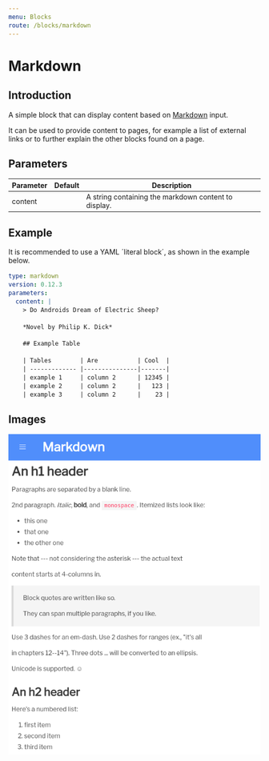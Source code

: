 ```yaml
---
menu: Blocks
route: /blocks/markdown
---
```


# Markdown

## Introduction

A simple block that can display content based on [Markdown] input.

It can be used to provide content to pages, for example a list of external links or to further
explain the other blocks found on a page.

## Parameters

| Parameter | Default | Description                                          |
| --------- | ------- | ---------------------------------------------------- |
| content   |         | A string containing the markdown content to display. |

## Example

It is recommended to use a YAML ´literal block´, as shown in the example below.

```yaml
type: markdown
version: 0.12.3
parameters:
  content: |
    > Do Androids Dream of Electric Sheep?

    *Novel by Philip K. Dick*

    ## Example Table

    | Tables        | Are           | Cool  |
    | ------------- |---------------|-------|
    | example 1     | column 2      | 12345 |
    | example 2     | column 2      |   123 |
    | example 3     | column 2      |    23 |
```

## Images

<span class="screenshot"></span>

![Markdown screenshot](../images/markdown.png)

[markdown]: https://github.com/adam-p/markdown-here/wiki/Markdown-Cheatsheet
